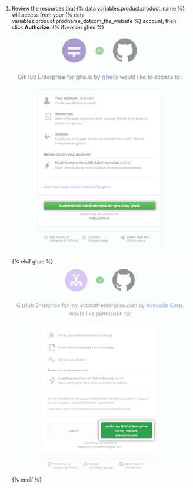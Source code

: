 1. Review the resources that
{% data variables.product.product_name %} will access from your {% data variables.product.prodname_dotcom_the_website %} account, then click **Authorize**.
{% ifversion ghes %}
   ![Verbindung zwischen {% data variables.product.prodname_ghe_server %} und {% data variables.product.prodname_dotcom_the_website %} autorisieren](/assets/images/help/settings/authorize-ghe-to-connect-to-dotcom.png)
{% elsif ghae %}
   ![Verbindung zwischen {% data variables.product.prodname_ghe_managed %} und {% data variables.product.prodname_dotcom_the_website %} autorisieren](/assets/images/enterprise/github-ae/settings/authorize-ghae-to-connect-to-dotcom.png)
{% endif %}
